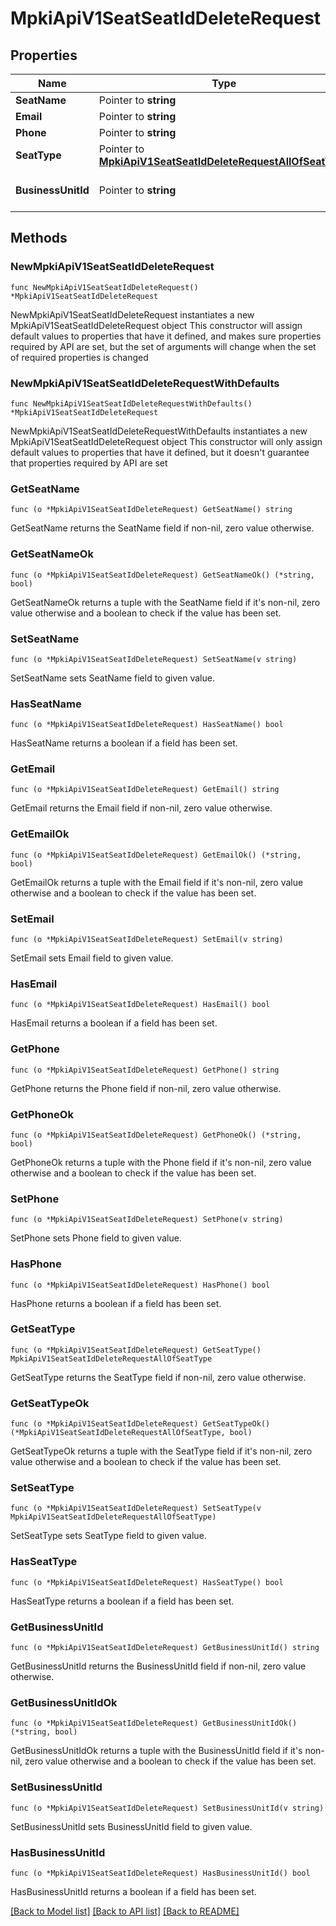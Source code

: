 # MpkiApiV1SeatSeatIdDeleteRequest

## Properties

Name | Type | Description | Notes
------------ | ------------- | ------------- | -------------
**SeatName** | Pointer to **string** |  | [optional] 
**Email** | Pointer to **string** |  | [optional] 
**Phone** | Pointer to **string** |  | [optional] 
**SeatType** | Pointer to [**MpkiApiV1SeatSeatIdDeleteRequestAllOfSeatType**](MpkiApiV1SeatSeatIdDeleteRequestAllOfSeatType.md) |  | [optional] 
**BusinessUnitId** | Pointer to **string** | Entity ID in UUID format | [optional] 

## Methods

### NewMpkiApiV1SeatSeatIdDeleteRequest

`func NewMpkiApiV1SeatSeatIdDeleteRequest() *MpkiApiV1SeatSeatIdDeleteRequest`

NewMpkiApiV1SeatSeatIdDeleteRequest instantiates a new MpkiApiV1SeatSeatIdDeleteRequest object
This constructor will assign default values to properties that have it defined,
and makes sure properties required by API are set, but the set of arguments
will change when the set of required properties is changed

### NewMpkiApiV1SeatSeatIdDeleteRequestWithDefaults

`func NewMpkiApiV1SeatSeatIdDeleteRequestWithDefaults() *MpkiApiV1SeatSeatIdDeleteRequest`

NewMpkiApiV1SeatSeatIdDeleteRequestWithDefaults instantiates a new MpkiApiV1SeatSeatIdDeleteRequest object
This constructor will only assign default values to properties that have it defined,
but it doesn't guarantee that properties required by API are set

### GetSeatName

`func (o *MpkiApiV1SeatSeatIdDeleteRequest) GetSeatName() string`

GetSeatName returns the SeatName field if non-nil, zero value otherwise.

### GetSeatNameOk

`func (o *MpkiApiV1SeatSeatIdDeleteRequest) GetSeatNameOk() (*string, bool)`

GetSeatNameOk returns a tuple with the SeatName field if it's non-nil, zero value otherwise
and a boolean to check if the value has been set.

### SetSeatName

`func (o *MpkiApiV1SeatSeatIdDeleteRequest) SetSeatName(v string)`

SetSeatName sets SeatName field to given value.

### HasSeatName

`func (o *MpkiApiV1SeatSeatIdDeleteRequest) HasSeatName() bool`

HasSeatName returns a boolean if a field has been set.

### GetEmail

`func (o *MpkiApiV1SeatSeatIdDeleteRequest) GetEmail() string`

GetEmail returns the Email field if non-nil, zero value otherwise.

### GetEmailOk

`func (o *MpkiApiV1SeatSeatIdDeleteRequest) GetEmailOk() (*string, bool)`

GetEmailOk returns a tuple with the Email field if it's non-nil, zero value otherwise
and a boolean to check if the value has been set.

### SetEmail

`func (o *MpkiApiV1SeatSeatIdDeleteRequest) SetEmail(v string)`

SetEmail sets Email field to given value.

### HasEmail

`func (o *MpkiApiV1SeatSeatIdDeleteRequest) HasEmail() bool`

HasEmail returns a boolean if a field has been set.

### GetPhone

`func (o *MpkiApiV1SeatSeatIdDeleteRequest) GetPhone() string`

GetPhone returns the Phone field if non-nil, zero value otherwise.

### GetPhoneOk

`func (o *MpkiApiV1SeatSeatIdDeleteRequest) GetPhoneOk() (*string, bool)`

GetPhoneOk returns a tuple with the Phone field if it's non-nil, zero value otherwise
and a boolean to check if the value has been set.

### SetPhone

`func (o *MpkiApiV1SeatSeatIdDeleteRequest) SetPhone(v string)`

SetPhone sets Phone field to given value.

### HasPhone

`func (o *MpkiApiV1SeatSeatIdDeleteRequest) HasPhone() bool`

HasPhone returns a boolean if a field has been set.

### GetSeatType

`func (o *MpkiApiV1SeatSeatIdDeleteRequest) GetSeatType() MpkiApiV1SeatSeatIdDeleteRequestAllOfSeatType`

GetSeatType returns the SeatType field if non-nil, zero value otherwise.

### GetSeatTypeOk

`func (o *MpkiApiV1SeatSeatIdDeleteRequest) GetSeatTypeOk() (*MpkiApiV1SeatSeatIdDeleteRequestAllOfSeatType, bool)`

GetSeatTypeOk returns a tuple with the SeatType field if it's non-nil, zero value otherwise
and a boolean to check if the value has been set.

### SetSeatType

`func (o *MpkiApiV1SeatSeatIdDeleteRequest) SetSeatType(v MpkiApiV1SeatSeatIdDeleteRequestAllOfSeatType)`

SetSeatType sets SeatType field to given value.

### HasSeatType

`func (o *MpkiApiV1SeatSeatIdDeleteRequest) HasSeatType() bool`

HasSeatType returns a boolean if a field has been set.

### GetBusinessUnitId

`func (o *MpkiApiV1SeatSeatIdDeleteRequest) GetBusinessUnitId() string`

GetBusinessUnitId returns the BusinessUnitId field if non-nil, zero value otherwise.

### GetBusinessUnitIdOk

`func (o *MpkiApiV1SeatSeatIdDeleteRequest) GetBusinessUnitIdOk() (*string, bool)`

GetBusinessUnitIdOk returns a tuple with the BusinessUnitId field if it's non-nil, zero value otherwise
and a boolean to check if the value has been set.

### SetBusinessUnitId

`func (o *MpkiApiV1SeatSeatIdDeleteRequest) SetBusinessUnitId(v string)`

SetBusinessUnitId sets BusinessUnitId field to given value.

### HasBusinessUnitId

`func (o *MpkiApiV1SeatSeatIdDeleteRequest) HasBusinessUnitId() bool`

HasBusinessUnitId returns a boolean if a field has been set.


[[Back to Model list]](../README.md#documentation-for-models) [[Back to API list]](../README.md#documentation-for-api-endpoints) [[Back to README]](../README.md)


